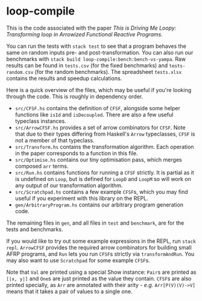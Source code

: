# loop-compile

This is the code associated with the paper _This is Driving Me Loopy: Transforming loop in Arrowized Functional Reactive Programs_.

You can run the tests with `stack test` to see that a program behaves the same on random inputs pre- and post-transformation.
You can also run our benchmarks with `stack build loop-compile:bench:bench-vs-yampa`. Raw results can be found in `tests.csv` (for the fixed benchmarks) and `tests-random.csv` (for the random benchmarks). The spreadsheet `tests.xlsx` contains the results and speedup calculations.

Here is a quick overview of the files, which may be useful if you're looking through the code.
This is roughly in dependency order.

* `src/CFSF.hs` contains the definition of `CFSF`, alongside some helper functions like `isId` and `isDecoupled`. There are also a few useful typeclass instances.
* `src/ArrowCFSF.hs` provides a set of arrow combinators for `CFSF`. Note that due to their types differing from Haskell's `Arrow` typeclasses, `CFSF` is not a member of that typeclass.
* `src/Transform.hs` contains the transformation algorithm. Each operation in the paper corresponds to a function in this file.
* `src/Optimise.hs` contains our tiny optimisation pass, which merges composed `arr` terms.
* `src/Run.hs` contains functions for running a `CFSF` strictly. It is partial as it is undefined on `Loop`, but is defined for `LoopD` and `LoopM` so will work on any output of our transformation algorithm.
* `src/Scratchpad.hs` contains a few example `CFSF`s, which you may find useful if you experiment with this library on the REPL.
* `gen/ArbitraryProgram.hs` contains our arbitrary program generation code.

The remaining files in `gen`, and all files in `test` and `benchmark`, are for the tests and benchmarks.

If you would like to try out some example expressions in the REPL, run `stack repl`. `ArrowCFSF` provides the required arrow combinators for building small AFRP programs, and `Run` lets you run `CFSF`s strictly via `transformAndRun`. You may also want to use `Scratchpad` for some example `CFSF`s.

Note that `Val` are printed using a special Show instance: `Pair`s are printed as `[|x, y|]` and `One`s are just printed as the value they contain. `CFSF`s are also printed specially, as `Arr` are annotated with their arity - _e.g._ `Arr[P(V)(V)->V]` means that it takes a pair of values to a single one.